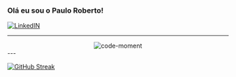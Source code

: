 ### Olá eu sou o Paulo Roberto! 


[![LinkedIN](https://img.shields.io/badge/LinkedIn-0077B5?style=for-the-badge&logo=linkedin&logoColor=white)](https://www.linkedin.com/in/pcastroneto/)

---
<div align="center">
  <img src="https://github.com/user-attachments/assets/2cdd61c5-d4b7-456c-8b0c-584f880d46ee" alt="code-moment">
</div>
---


<a href="https://git.io/streak-stats"><img src="https://streak-stats.demolab.com?user=Pcastroneto&theme=dark&hide_border=true&hide_longest_streak=true" alt="GitHub Streak" /></a>
